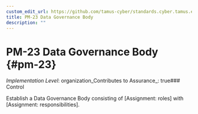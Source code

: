 ```yaml
---
custom_edit_url: https://github.com/tamus-cyber/standards.cyber.tamus.edu/tree/main/static/content/tamus.edu/TAMUS_profile.xml
title: PM-23 Data Governance Body
description: ""
---
```


# PM-23 Data Governance Body {#pm-23}

_Implementation Level_: organization_Contributes to Assurance_: true### Control

Establish a Data Governance Body consisting of [Assignment: roles] with [Assignment: responsibilities].

